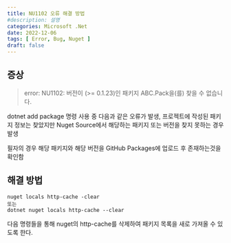```yaml
---
title: NU1102 오류 해결 방법
#description: 설명
categories: Microsoft .Net
date: 2022-12-06
tags: [ Error, Bug, Nuget ]
draft: false
---
```


## 증상
> error: NU1102: 버전이 (>= 0.1.23)인 패키지 ABC.Pack을(를) 찾을 수 없습니다.

dotnet add package 명령 사용 중 다음과 같은 오류가 발생, 프로젝트에 작성된 패키지 정보는 찾았지만 Nuget Source에서 해당하는 패키지 또는 버전을 찾지 못하는 경우 발생

필자의 경우 해당 패키지와 해당 버전을 GitHub Packages에 업로드 후 존재하는것을 확인함

## 해결 방법
```
nuget locals http-cache -clear
또는
dotnet nuget locals http-cache --clear
```
다음 명령들을 통해 nuget의 http-cache를 삭제하여 패키지 목록을 새로 가져올 수 있도록 한다.


